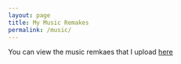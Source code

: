 ```yaml
---
layout: page
title: My Music Remakes
permalink: /music/
---
```


You can view the music remkaes that I upload [here](https://b3.bakunet.me/music)
